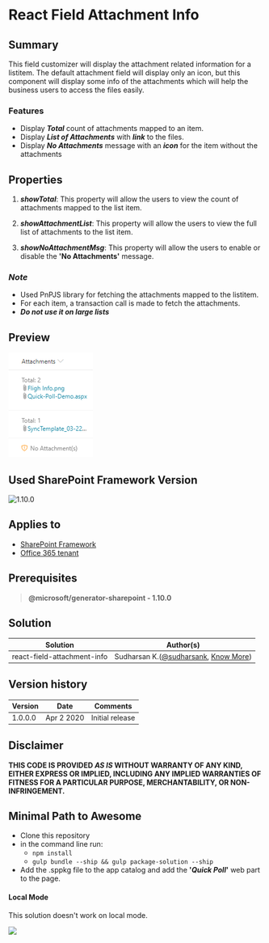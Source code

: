 # React Field Attachment Info

## Summary

This field customizer will display the attachment related information for a listitem. The default attachment field will display only an icon, but this component will display some info of the attachments which will help the business users to access the files easily.

### Features

* Display **_Total_** count of attachments mapped to an item.
* Display **_List of Attachments_** with **_link_** to the files.
* Display **_No Attachments_** message with an **_icon_** for the item without the attachments

## Properties

1. **_showTotal_**: This property will allow the users to view the count of attachments mapped to the list item.

2. **_showAttachmentList_**: This property will allow the users to view the full list of attachments to the list item.

3. **_showNoAttachmentMsg_**: This property will allow the users to enable or disable the **'No Attachments'** message.

### _Note_
* Used PnPJS library for fetching the attachments mapped to the listitem.
* For each item, a transaction call is made to fetch the attachments.
* **_Do not use it on large lists_**

## Preview
![React-Field-Attachment-Info](./assets/react-field-attachment-info.png)

## Used SharePoint Framework Version 
![1.10.0](https://img.shields.io/badge/version-1.10.0-green.svg)

## Applies to

* [SharePoint Framework](https:/dev.office.com/sharepoint)
* [Office 365 tenant](https://dev.office.com/sharepoint/docs/spfx/set-up-your-development-environment)

## Prerequisites
 
> **@microsoft/generator-sharepoint - 1.10.0**

## Solution

Solution|Author(s)
--------|---------
react-field-attachment-info | Sudharsan K.([@sudharsank](https://twitter.com/sudharsank), [Know More](http://windowssharepointserver.blogspot.com/))

## Version history

Version|Date|Comments
-------|----|--------
1.0.0.0|Apr 2 2020|Initial release

## Disclaimer
**THIS CODE IS PROVIDED *AS IS* WITHOUT WARRANTY OF ANY KIND, EITHER EXPRESS OR IMPLIED, INCLUDING ANY IMPLIED WARRANTIES OF FITNESS FOR A PARTICULAR PURPOSE, MERCHANTABILITY, OR NON-INFRINGEMENT.**

## Minimal Path to Awesome

- Clone this repository
- in the command line run:
  - `npm install`
  - `gulp bundle --ship && gulp package-solution --ship`
- Add the .sppkg file to the app catalog and add the **'_Quick Poll_'** web part to the page.

#### Local Mode
This solution doesn't work on local mode.

<img src="https://telemetry.sharepointpnp.com/sp-dev-fx-extensions/samples/react-field-attachment-info" />
